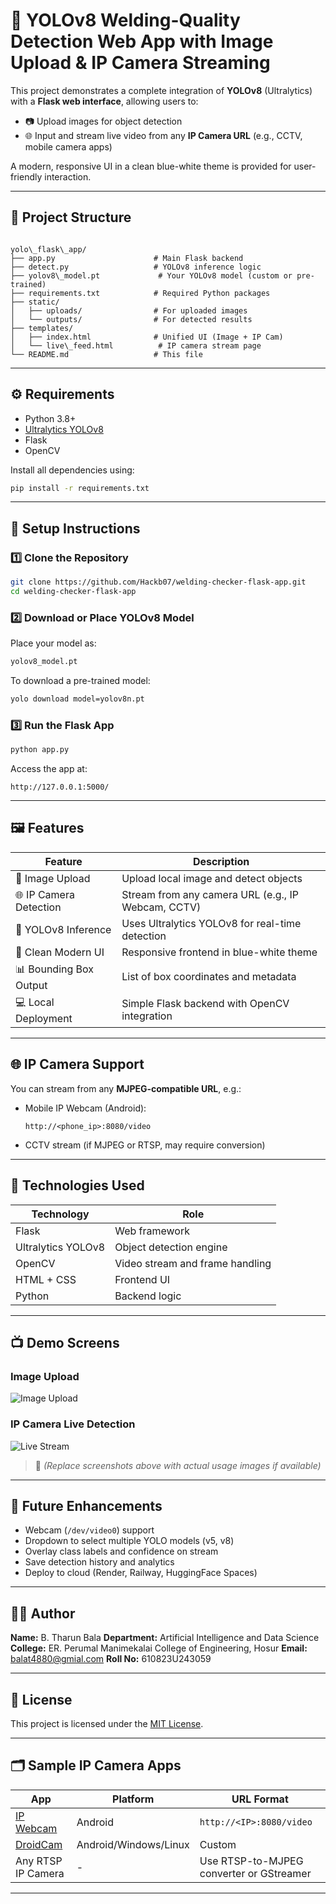 # 🧠 YOLOv8 Welding-Quality Detection Web App with Image Upload & IP Camera Streaming

This project demonstrates a complete integration of **YOLOv8** (Ultralytics) with a **Flask web interface**, allowing users to:
- 📷 Upload images for object detection
- 🌐 Input and stream live video from any **IP Camera URL** (e.g., CCTV, mobile camera apps)

A modern, responsive UI in a clean blue-white theme is provided for user-friendly interaction.

---

## 📁 Project Structure

```

yolo\_flask\_app/
├── app.py                      # Main Flask backend
├── detect.py                   # YOLOv8 inference logic
├── yolov8\_model.pt             # Your YOLOv8 model (custom or pre-trained)
├── requirements.txt            # Required Python packages
├── static/
│   ├── uploads/                # For uploaded images
│   └── outputs/                # For detected results
├── templates/
│   ├── index.html              # Unified UI (Image + IP Cam)
│   └── live\_feed.html          # IP camera stream page
└── README.md                   # This file

````

---

## ⚙️ Requirements

- Python 3.8+
- [Ultralytics YOLOv8](https://github.com/ultralytics/ultralytics)
- Flask
- OpenCV

Install all dependencies using:

```bash
pip install -r requirements.txt
````

---

## 🚀 Setup Instructions

### 1️⃣ Clone the Repository

```bash
git clone https://github.com/Hackb07/welding-checker-flask-app.git
cd welding-checker-flask-app
```

### 2️⃣ Download or Place YOLOv8 Model

Place your model as:

```bash
yolov8_model.pt
```

To download a pre-trained model:

```bash
yolo download model=yolov8n.pt
```

### 3️⃣ Run the Flask App

```bash
python app.py
```

Access the app at:

```
http://127.0.0.1:5000/
```

---

## 🖼️ Features

| Feature                | Description                                        |
| ---------------------- | -------------------------------------------------- |
| 📁 Image Upload        | Upload local image and detect objects              |
| 🌐 IP Camera Detection | Stream from any camera URL (e.g., IP Webcam, CCTV) |
| 🧠 YOLOv8 Inference    | Uses Ultralytics YOLOv8 for real-time detection    |
| 🎨 Clean Modern UI     | Responsive frontend in blue-white theme            |
| 📊 Bounding Box Output | List of box coordinates and metadata               |
| 💻 Local Deployment    | Simple Flask backend with OpenCV integration       |

---

## 🌐 IP Camera Support

You can stream from any **MJPEG-compatible URL**, e.g.:

* Mobile IP Webcam (Android):

  ```
  http://<phone_ip>:8080/video
  ```
* CCTV stream (if MJPEG or RTSP, may require conversion)

---

## 🧠 Technologies Used

| Technology         | Role                            |
| ------------------ | ------------------------------- |
| Flask              | Web framework                   |
| Ultralytics YOLOv8 | Object detection engine         |
| OpenCV             | Video stream and frame handling |
| HTML + CSS         | Frontend UI                     |
| Python             | Backend logic                   |

---

## 📺 Demo Screens

### Image Upload

![Image Upload](https://user-images.githubusercontent.com/placeholder/image-upload.png)

### IP Camera Live Detection

![Live Stream](https://user-images.githubusercontent.com/placeholder/live-stream.png)

> 📌 *(Replace screenshots above with actual usage images if available)*

---

## 🔮 Future Enhancements

* Webcam (`/dev/video0`) support
* Dropdown to select multiple YOLO models (v5, v8)
* Overlay class labels and confidence on stream
* Save detection history and analytics
* Deploy to cloud (Render, Railway, HuggingFace Spaces)

---

## 👨‍💻 Author

**Name:** B. Tharun Bala
**Department:** Artificial Intelligence and Data Science
**College:** ER. Perumal Manimekalai College of Engineering, Hosur
**Email:** balat4880@gmial.com
**Roll No:** 610823U243059

---

## 📜 License

This project is licensed under the [MIT License](LICENSE).

---

## 🗂 Sample IP Camera Apps

| App                                                                       | Platform              | URL Format                               |
| ------------------------------------------------------------------------- | --------------------- | ---------------------------------------- |
| [IP Webcam](https://play.google.com/store/apps/details?id=com.pas.webcam) | Android               | `http://<IP>:8080/video`                 |
| [DroidCam](https://www.dev47apps.com/)                                    | Android/Windows/Linux | Custom                                   |
| Any RTSP IP Camera                                                        | -                     | Use RTSP-to-MJPEG converter or GStreamer |

---
